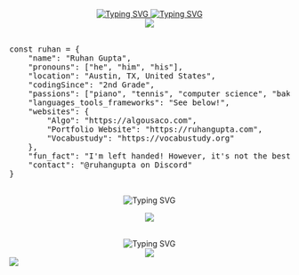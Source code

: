 <!--Are you looking at my README code? Hmm...-->
<div align="center">
  <a href="https://ruhangupta.com">
  <div>
  <img src="https://readme-typing-svg.demolab.com?font=Fira+Code&color=3D7CF7&duration=0.1&center=true&vCenter=true&repeat=false&width=435&lines=R+U+H+A+N+%7C+G+U+P+T+A" alt="Typing SVG" />
  <img src="https://readme-typing-svg.demolab.com?font=Fira+Code&duration=2500&color=3D7CF7&center=true&pause=100&vCenter=true&repeat=true&width=435&lines=I'm+a+developer+.+.+.;I'm+a+student+.+.+.;I'm+a+learner+.+.+." alt="Typing SVG" />
  </div>
  </a>
  <img src="http://github-profile-summary-cards.vercel.app/api/cards/profile-details?username=IMGROOT2&theme=transparent">
<!--   <img src="http://github-profile-summary-cards.vercel.app/api/cards/stats?username=IMGROOT2&theme=transparent"> -->
</div>
<br>
<pre>
const ruhan = {
    "name": "Ruhan Gupta",
    "pronouns": ["he", "him", "his"],
    "location": "Austin, TX, United States",
    "codingSince": "2nd Grade",
    "passions": ["piano", "tennis", "computer science", "baking", "poetry", "photography"],
    "languages_tools_frameworks": "See below!",
    "websites": {
        "Algo": "https://algousaco.com",
        "Portfolio Website": "https://ruhangupta.com",
        "Vocabustudy": "https://vocabustudy.org"
    },
    "fun_fact": "I'm left handed! However, it's not the best for playing the piano...",
    "contact": "@ruhangupta on Discord"
}
</pre>
<br>
<div align="center">
<img src="https://readme-typing-svg.demolab.com?font=Fira+Code&pause=1000&color=3D7CF7&center=true&vCenter=true&repeat=false&width=435&lines=%F0%9F%9B%A0%EF%B8%8F+Languages%2C+Frameworks%2C+and+Tools" alt="Typing SVG" />
</div>
<p align="center">
    <img src="https://skillicons.dev/icons?i=java,python,html,css,js,sass,pug,nodejs,vuejs,tailwind,firebase,github,git,vscode,idea,replit,atom,discord,vercel,vite&perline=5" />
</p>
<br>
<div align="center">
<img src="https://readme-typing-svg.demolab.com?font=Fira+Code&duration=3000&pause=500&color=3D7CF7&center=true&vCenter=true&repeat=true&width=435&lines=Contact+me!;%40ruhangupta+on+Discord" alt="Typing SVG" />
<a href="https://discordapp.com/users/698961308506390568">
	<div>
    <img src="https://skillicons.dev/icons?i=discord" />
	</div>
  </a>
</div>

<img src="https://hit.yhype.me/github/profile?user_id=116324098">

